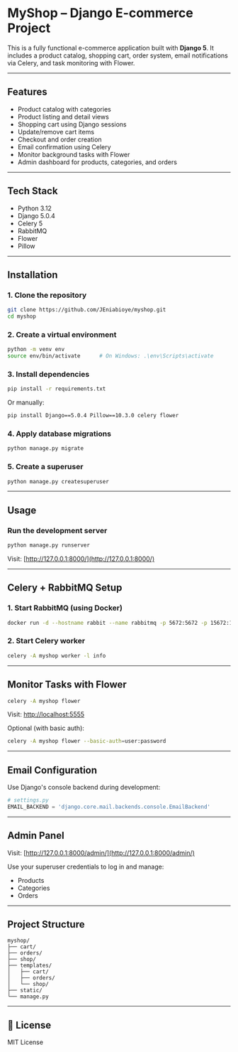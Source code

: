 #  MyShop – Django E-commerce Project

This is a fully functional e-commerce application built with **Django 5**.
It includes a product catalog, shopping cart, order system, email notifications via Celery, and task monitoring with Flower.

---

##  Features

- Product catalog with categories
- Product listing and detail views
- Shopping cart using Django sessions
- Update/remove cart items
- Checkout and order creation
- Email confirmation using Celery
- Monitor background tasks with Flower
- Admin dashboard for products, categories, and orders

---

##  Tech Stack

- Python 3.12
- Django 5.0.4
- Celery 5
- RabbitMQ
- Flower
- Pillow

---

##  Installation

### 1. Clone the repository

```bash
git clone https://github.com/JEniabioye/myshop.git
cd myshop
```

### 2. Create a virtual environment

```bash
python -m venv env
source env/bin/activate      # On Windows: .\env\Scripts\activate
```

### 3. Install dependencies

```bash
pip install -r requirements.txt
```

Or manually:

```bash
pip install Django==5.0.4 Pillow==10.3.0 celery flower
```

### 4. Apply database migrations

```bash
python manage.py migrate
```

### 5. Create a superuser

```bash
python manage.py createsuperuser
```

---

##  Usage

### Run the development server

```bash
python manage.py runserver
```

Visit: [http://127.0.0.1:8000/](http://127.0.0.1:8000/)

---

##  Celery + RabbitMQ Setup

### 1. Start RabbitMQ (using Docker)

```bash
docker run -d --hostname rabbit --name rabbitmq -p 5672:5672 -p 15672:15672 rabbitmq:3-management
```

### 2. Start Celery worker

```bash
celery -A myshop worker -l info
```

---

##  Monitor Tasks with Flower

```bash
celery -A myshop flower
```

Visit: [http://localhost:5555](http://localhost:5555)

Optional (with basic auth):

```bash
celery -A myshop flower --basic-auth=user:password
```

---

##  Email Configuration

Use Django's console backend during development:

```python
# settings.py
EMAIL_BACKEND = 'django.core.mail.backends.console.EmailBackend'
```

---

##  Admin Panel

Visit: [http://127.0.0.1:8000/admin/](http://127.0.0.1:8000/admin/)

Use your superuser credentials to log in and manage:
- Products
- Categories
- Orders

---

##  Project Structure

```
myshop/
├── cart/
├── orders/
├── shop/
├── templates/
│   ├── cart/
│   ├── orders/
│   └── shop/
├── static/
└── manage.py
```

---

## 📝 License

MIT License
